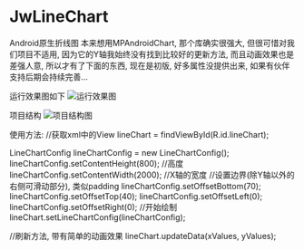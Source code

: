 # JwLineChart
Android原生折线图
本来想用MPAndroidChart, 那个库确实很强大, 但很可惜对我们项目不适用, 因为它的Y轴我始终没有找到比较好的更新方法, 而且动画效果也是差强人意, 所以才有了下面的东西, 现在是初版, 好多属性没提供出来, 如果有伙伴支持后期会持续完善...

运行效果图如下
![运行效果图](https://github.com/dahuoji1024/JwLineChart/tree/master/ScreenShots/show.jpg)

项目结构
![项目结构图](https://github.com/dahuoji1024/JwLineChart/tree/master/ScreenShots/structure_linechart.png)

使用方法:
//获取xml中的View
lineChart = findViewById(R.id.lineChart);

LineChartConfig lineChartConfig = new LineChartConfig();
lineChartConfig.setContentHeight(800); //高度
lineChartConfig.setContentWidth(2000); //X轴的宽度
//设置边界(除Y轴以外的右侧可滑动部分), 类似padding
lineChartConfig.setOffsetBottom(70);
lineChartConfig.setOffsetTop(40);
lineChartConfig.setOffsetLeft(0);
lineChartConfig.setOffsetRight(0);
//开始绘制
lineChart.setLineChartConfig(lineChartConfig);

//刷新方法, 带有简单的动画效果
lineChart.updateData(xValues, yValues);

